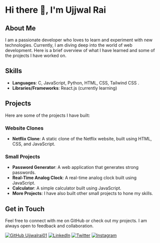 # Hi there 👋, I'm Ujjwal Rai

## About Me
I am a passionate developer who loves to learn and experiment with new technologies. Currently, I am diving deep into the world of web development. Here is a brief overview of what I have learned and some of the projects I have worked on.

## Skills
- **Languages**: C, JavaScript, Python, HTML, CSS, Tailwind CSS .
- **Libraries/Frameworks**: React.js (currently learning)

## Projects
Here are some of the projects I have built:

### Website Clones
- **Netflix Clone**: A static clone of the Netflix website, built using HTML, CSS, and JavaScript.

### Small Projects
- **Password Generator**: A web application that generates strong passwords.
- **Real-Time Analog Clock**: A real-time analog clock built using JavaScript.
- **Calculator**: A simple calculator built using JavaScript.
- **More Projects**: I have also built other small projects to hone my skills.

## Get in Touch
Feel free to connect with me on GitHub or check out my projects. I am always open to feedback and collaboration.

[![GitHub Ujjwalrai01](https://img.shields.io/github/followers/Ujjwalrai01?label=follow&style=social)](https://github.com/Ujjwalrai01)
[![LinkedIn](https://img.shields.io/badge/LinkedIn-0077B5?style=for-the-badge&logo=linkedin&logoColor=white)](https://www.linkedin.com/in/ujjwal-rai01?utm_source=share&utm_campaign=share_via&utm_content=profile&utm_medium=android_app)
[![Twitter](https://img.shields.io/badge/Twitter-1DA1F2?style=for-the-badge&logo=twitter&logoColor=white)](https://x.com/ujjwalrai01?t=cZLgdPvrH5tmpmXx64QAsA&s=08)
[![Instagram](https://img.shields.io/badge/Instagram-E4405F?style=for-the-badge&logo=instagram&logoColor=white)](https://www.instagram.com/ujjwalrai01?igsh=cHAxdGt2Zm9sb2w1)
